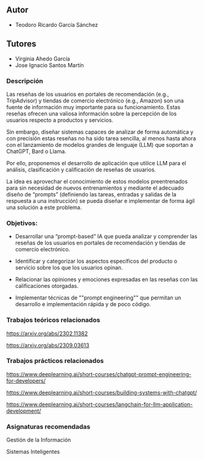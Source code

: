 ## Autor
- Teodoro Ricardo García Sánchez

## Tutores
- Virginia Ahedo García
- Jose Ignacio Santos Martín

### Descripción
Las reseñas de los usuarios en portales de recomendación (e.g., TripAdvisor) y tiendas de comercio electrónico (e.g., Amazon) son una fuente de información muy importante para su funcionamiento. 
Estas reseñas ofrecen una valiosa información sobre la percepción de los usuarios respecto a productos y servicios. 

Sin embargo, diseñar sistemas capaces de analizar de forma automática y con precisión estas reseñas no ha sido tarea sencilla, al menos hasta ahora con el lanzamiento de modelos grandes de lenguaje (LLM) que soportan a ChatGPT, Bard o Llama. 

Por ello, proponemos el desarrollo de aplicación que utilice LLM para el análisis, clasificación y calificación de reseñas de usuarios.

La idea es aprovechar el conocimiento de estos modelos preentrenados para sin necesidad de nuevos entrenamientos y mediante el adecuado diseño de “prompts” (definiendo las tareas, entradas y salidas de la respuesta a una instrucción) 
se pueda diseñar e implementar de forma ágil una solución a este problema. 

### Objetivos:
 - Desarrollar una “prompt-based” IA que pueda analizar y comprender las reseñas de los usuarios en portales de recomendación y tiendas de comercio electrónico.

- Identificar y categorizar los aspectos específicos del producto o servicio sobre los que los usuarios opinan. 
- Relacionar las opiniones y emociones expresadas en las reseñas con las calificaciones otorgadas. 

 - Implementar técnicas de ""prompt engineering"" que permitan un desarrollo e implementación rápida y de poco código.

### Trabajos teóricos relacionados

https://arxiv.org/abs/2302.11382

https://arxiv.org/abs/2309.03613

### Trabajos prácticos relacionados

https://www.deeplearning.ai/short-courses/chatgpt-prompt-engineering-for-developers/

https://www.deeplearning.ai/short-courses/building-systems-with-chatgpt/

https://www.deeplearning.ai/short-courses/langchain-for-llm-application-development/

### Asignaturas recomendadas

Gestión de la Información

Sistemas Inteligentes
